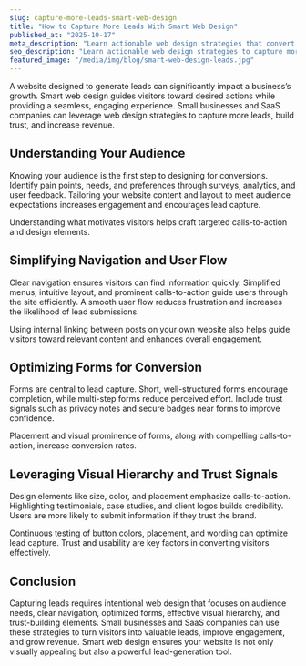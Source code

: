 ```yaml
---
slug: capture-more-leads-smart-web-design
title: "How to Capture More Leads With Smart Web Design"
published_at: "2025-10-17"
meta_description: "Learn actionable web design strategies that convert visitors into leads, increase engagement, and grow your small business or SaaS company effectively."
seo_description: "Learn actionable web design strategies to capture more leads. Discover how small businesses and SaaS websites can optimize user flow, navigation, forms, calls-to-action, and trust signals to increase conversions and grow revenue online."
featured_image: "/media/img/blog/smart-web-design-leads.jpg"
---
```


A website designed to generate leads can significantly impact a business’s growth. Smart web design guides visitors toward desired actions while providing a seamless, engaging experience. Small businesses and SaaS companies can leverage web design strategies to capture more leads, build trust, and increase revenue.

## Understanding Your Audience

Knowing your audience is the first step to designing for conversions. Identify pain points, needs, and preferences through surveys, analytics, and user feedback. Tailoring your website content and layout to meet audience expectations increases engagement and encourages lead capture.

Understanding what motivates visitors helps craft targeted calls-to-action and design elements.

## Simplifying Navigation and User Flow

Clear navigation ensures visitors can find information quickly. Simplified menus, intuitive layout, and prominent calls-to-action guide users through the site efficiently. A smooth user flow reduces frustration and increases the likelihood of lead submissions.

Using internal linking between posts on your own website also helps guide visitors toward relevant content and enhances overall engagement.

## Optimizing Forms for Conversion

Forms are central to lead capture. Short, well-structured forms encourage completion, while multi-step forms reduce perceived effort. Include trust signals such as privacy notes and secure badges near forms to improve confidence.

Placement and visual prominence of forms, along with compelling calls-to-action, increase conversion rates.

## Leveraging Visual Hierarchy and Trust Signals

Design elements like size, color, and placement emphasize calls-to-action. Highlighting testimonials, case studies, and client logos builds credibility. Users are more likely to submit information if they trust the brand.

Continuous testing of button colors, placement, and wording can optimize lead capture. Trust and usability are key factors in converting visitors effectively.

## Conclusion

Capturing leads requires intentional web design that focuses on audience needs, clear navigation, optimized forms, effective visual hierarchy, and trust-building elements. Small businesses and SaaS companies can use these strategies to turn visitors into valuable leads, improve engagement, and grow revenue. Smart web design ensures your website is not only visually appealing but also a powerful lead-generation tool.
